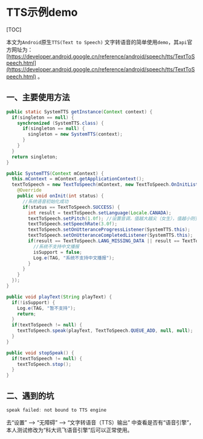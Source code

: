 # TTS示例demo

[TOC]

本文为`Android`原生`TTS(Text to Speech)` 文字转语音的简单使用`demo`，其`api`官方网址为：[https://developer.android.google.cn/reference/android/speech/tts/TextToSpeech.html](https://developer.android.google.cn/reference/android/speech/tts/TextToSpeech.html) 。

## 一、主要使用方法

```java
public static SystemTTS getInstance(Context context) {
  if(singleton == null) {
    synchronized (SystemTTS.class) {
      if(singleton == null) {
        singleton = new SystemTTS(context);
      }
    }
  }
  return singleton;
}

public SystemTTS(Context mContext) {
  this.mContext = mContext.getApplicationContext();
  textToSpeech = new TextToSpeech(mContext, new TextToSpeech.OnInitListener(){
    @Override
    public void onInit(int status) {
      //系统语音初始化成功
      if(status == TextToSpeech.SUCCESS) {
        int result = textToSpeech.setLanguage(Locale.CANADA);
        textToSpeech.setPitch(1.0f); //设置音调，值越大越尖（女生），值越小则变成男声，1.0是常规
        textToSpeech.setSpeechRate(3.0f);
        textToSpeech.setOnUtteranceProgressListener(SystemTTS.this);
        textToSpeech.setOnUtteranceCompletedListener(SystemTTS.this);
        if(result == TextToSpeech.LANG_MISSING_DATA || result == TextToSpeech.LANG_NOT_SUPPORTED) {
          //系统不支持中文播报
          isSupport = false;
          Log.e(TAG, "系统不支持中文播报");
        }
      }
    }
  });
}

public void playText(String playText) {
  if(!isSupport) {
    Log.e(TAG, "暂不支持");
    return;
  }
  if(textToSpeech != null) {
    textToSpeech.speak(playText, TextToSpeech.QUEUE_ADD, null, null);
  }
}

public void stopSpeak() {
  if(textToSpeech != null) {
    textToSpeech.stop();
  }
}
```

## 二、遇到的坑

```java
speak failed: not bound to TTS engine
```

去“设置” --> “无障碍” --> “文字转语音（TTS）输出” 中查看是否有“语音引擎”，本人测试修改为“科大讯飞语音引擎”后可以正常使用。